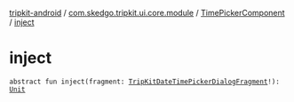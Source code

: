 [tripkit-android](../../index.md) / [com.skedgo.tripkit.ui.core.module](../index.md) / [TimePickerComponent](index.md) / [inject](./inject.md)

# inject

`abstract fun inject(fragment: `[`TripKitDateTimePickerDialogFragment`](../../com.skedgo.tripkit.ui.dialog/-trip-kit-date-time-picker-dialog-fragment/index.md)`!): `[`Unit`](https://kotlinlang.org/api/latest/jvm/stdlib/kotlin/-unit/index.html)